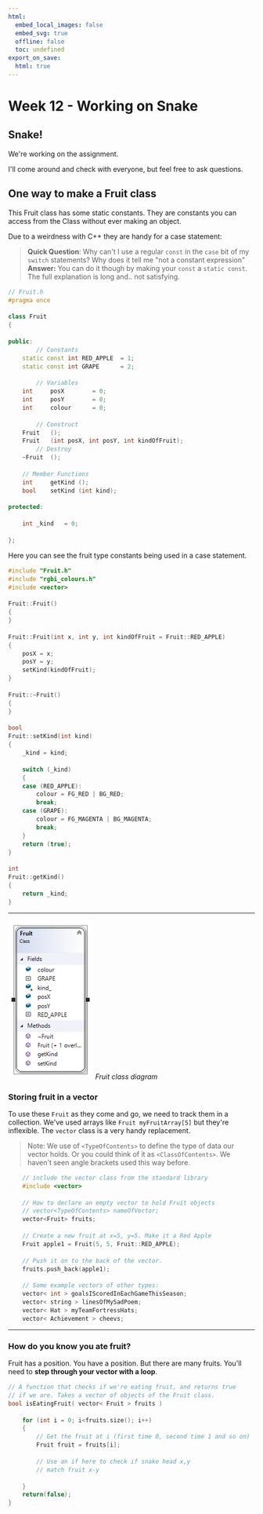 ```yaml
---
html:
  embed_local_images: false
  embed_svg: true
  offline: false
  toc: undefined
export_on_save:
  html: true
---
```

# Week 12 - Working on Snake

## Snake!

We're working on the assignment.

I'll come around and check with everyone, but feel free to ask questions.

<!--
### We're stuck, how do we add the body/tail?

To solve the programming puzzle, solve the real world problem:

> How do articulated things move?

---

#### Train engines and carriages

Think of a train and carriages: 
* Where is the force applied to the rails?
* How is it transferred to the carriages?

If the engine is pulling, the carriages are passive and rely on their links. 

A question arises: 
> Carriage a is in front of b: is carriage a dragging b along? Or is b clinging to a for a ride? 

Both are true, like acrobats performing monkey grip. But in code `a` is either commanding `b` to its next position, or `b` is interrogating `a`.

---

#### The trick question

Trains can be pushed by the rear engine. 
* The snake doesn't have to be a head pulling segments. 
* The tail could be pushing all segments ahead of it, and the head only chooses the direction.

---
-->

## One way to make a Fruit class

This Fruit class has some static constants. They are constants you can access from the Class without ever making an object.

Due to a weirdness with C++ they are handy for a case statement:

> **Quick Question**: Why can't I use a regular  `const` in the `case` bit of my `switch` statements? Why does it tell me "not a constant expression"
> **Answer:** You can do it though by making your `const` a `static const`. The full explanation is long and.. not satisfying.


```C++
// Fruit.h
#pragma once

class Fruit
{

public:
		// Constants
	static const int RED_APPLE	= 1;
	static const int GRAPE		= 2;

		// Variables
	int		posX		= 0;
	int		posY		= 0;
	int		colour		= 0;

		// Construct
	Fruit	();
	Fruit	(int posX, int posY, int kindOfFruit);
		// Destroy
	~Fruit	();

	// Member Functions
	int		getKind	();
	bool	setKind	(int kind);
	
protected:
	
	int _kind	= 0;
	
};
```
Here you can see the fruit type constants being used in a case statement.

```C++
#include "Fruit.h"
#include "rgbi_colours.h"
#include <vector>

Fruit::Fruit()
{
}

Fruit::Fruit(int x, int y, int kindOfFruit = Fruit::RED_APPLE)
{
	posX = x;
	posY = y;
	setKind(kindOfFruit);
}

Fruit::~Fruit()
{
}

bool 
Fruit::setKind(int kind)
{
	_kind = kind;
	
	switch (_kind) 
	{
	case (RED_APPLE):
		colour = FG_RED | BG_RED;
		break;
	case (GRAPE):
		colour = FG_MAGENTA | BG_MAGENTA;
		break;
	}
	return (true);
}

int
Fruit::getKind()
{
	return _kind;
}
```
 ---

![fruit cd](assets/week12/fruit_cd.jpg)
_Fruit class diagram_

### Storing fruit in a vector

To use these `Fruit` as they come and go, we need to track them in a collection.  We've used arrays like `Fruit myFruitArray[5]` but they're inflexible. The `vector` class is a very handy replacement.

> Note: We use of `<TypeOfContents>` to define the type of data our vector holds. Or you could think of it as `<ClassOfContents>`. We haven't seen angle brackets used this way before.

```C++
	// include the vector class from the standard library
	#include <vector>
	
	// How to declare an empty vector to hold Fruit objects
	// vector<TypeOfContents> nameOfVector;
	vector<Fruit> fruits;

	// Create a new fruit at x=5, y=5. Make it a Red Apple
	Fruit apple1 = Fruit(5, 5, Fruit::RED_APPLE);
	
	// Push it on to the back of the vector.
	fruits.push_back(apple1);

	// Some example vectors of other types:
	vector< int > goalsIScoredInEachGameThisSeason;
	vector< string > linesOfMySadPoem;
	vector< Hat > myTeamFortressHats;
	vector< Achievement > cheevs;

```

---

### How do you know you ate fruit?

Fruit has a position. You have a position. But there are many fruits. You'll need to **step through your vector with a loop**.


```C++ {.line-numbers}
// A function that checks if we're eating fruit, and returns true
// if we are. Takes a vector of objects of the Fruit class.
bool isEatingFruit( vector< Fruit > fruits )

	for (int i = 0; i<fruits.size(); i++)
	{
		// Get the fruit at i (first time 0, second time 1 and so on)
		Fruit fruit = fruits[i];
		
		// Use an if here to check if snake head x,y
		// match fruit x-y
		
	}
	return(false);
}
```

<!--
// Is it at the same point on the screen?
if (xPos_ == fruit.posX && yPos_ == fruit.posY) {
	// Then we ate the fruit!
	// Grow.
	addSegment();
	
	return(true);
}-->
<!--
### How do you add more to your snake?

Who should add the segments? The snake or the engine?

___ 

## How do you know if you ate yourself?

Ask these easy questions:
1. Where is my head?
2. Where is each segment of my body?
3. Is my head.. on any of my body segments?
   
Feels like the fruit question doesn't it?

---

## How do I quit?

Return type of `OnUserUpdate()` will do for now.

---

## Class Diagrams

![](assets/week12/class_top.jpg)

_Top level class diagram_

![](assets/week12/class_exp.jpg)

_expanded class diagram_
-->